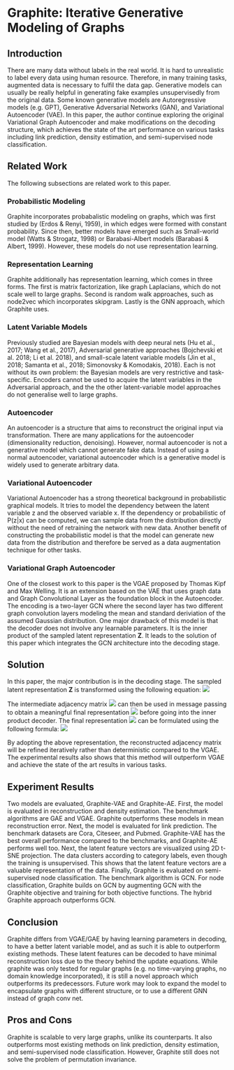 # Graphite: Iterative Generative Modeling of Graphs


## Introduction
There are many data without labels in the real world. It is hard to unrealistic to label every data using human resource. Therefore, in many training tasks, augmented data is necessary to fulfil the data gap. Generative models can usually be really helpful in generating fake examples unsupervisedly from the original data. Some known generative models are Autoregressive models (e.g. GPT), Generative Adversarial Networks (GAN), and Variational Autoencoder (VAE). In this paper, the author continue exploring the original Variational Graph Autoencoder and make modifications on the decoding structure, which achieves the state of the art performance on various tasks including link prediction, density estimation, and semi-supervised node classification.


## Related Work

The following subsections are related work to this paper.

### Probabilistic Modeling
Graphite incorporates probabalistic modeling on graphs, which was first studied by (Erdos & Renyi, 1959), in which edges were formed with constant probability. Since then, better models have emerged such as Small-world model (Watts & Strogatz, 1998) or Barabasi-Albert models (Barabasi & Albert, 1999). However, these models do not use representation learning.

### Representation Learning
Graphite additionally has representation learning, which comes in three forms. The first is matrix factorization, like graph Laplacians, which do not scale well to large graphs. Second is random walk approaches, such as node2vec which incorporates skipgram. Lastly is the GNN approach, which Graphite uses. 

### Latent Variable Models
Previously studied are Bayesian models with deep neural nets (Hu et al., 2017; Wang et al., 2017), Adversarial generative approaches (Bojchevski et al. 2018; Li et al. 2018), and small-scale latent variable models (Jin et al., 2018; Samanta et al., 2018; Simonovsky & Komodakis, 2018). Each is not without its own problem: the Bayesian models are very restrictive and task-specific. Encoders cannot be used to acquire the latent variables in the Adversarial approach, and the the other latent-variable model approaches do not generalise well to large graphs. 

### Autoencoder
An autoencoder is a structure that aims to reconstruct the original input via transformation. There are many applications for the autoencoder (dimensionality reduction, denoising). However, normal autoencoder is not a generative model which cannot generate fake data. Instead of using a normal autoencoder, variational autoencoder which is a generative model is widely used to generate arbitrary data.

### Variational Autoencoder
Variational Autoencoder has a strong theoretical background in probabilistic graphical models. It tries to model the dependency between the latent variable z and the observed variable x. If the dependency or probabilistic of P(z|x) can be computed, we can sample data from the distribution directly without the need of retraining the network with new data. Another benefit of constructing the probabilistic model is that the model can generate new data from the distribution and therefore be served as a data augmentation technique for other tasks.

### Variational Graph Autoencoder
One of the closest work to this paper is the VGAE proposed by Thomas Kipf and Max Welling. It is an extension based on the VAE that uses graph data and Graph Convolutional Layer as the foundation block in the Autoencoder. The encoding is a two-layer GCN where the second layer has two different graph convolution layers modeling the mean and standard deriviation of the assumed Gaussian distribution. One major drawback of this model is that the decoder does not involve any learnable parameters. It is the inner product of the sampled latent representation **Z**. It leads to the solution of this paper which integrates the GCN architecture into the decoding stage.

## Solution
In this paper, the major contribution is in the decoding stage. The sampled latent representation **Z** is transformed using the following equation:
<img src="https://render.githubusercontent.com/render/math?math=\hat{\mathbf{A}} = \frac{\mathbf{Z}\mathbf{Z}^{T}}{||\mathbf{Z}||^{2}} %2B \mathbf{1}\mathbf{1}^{T}">

The intermediate adjacency matrix <img src="https://render.githubusercontent.com/render/math?math=\hat{\mathbf{A}}"> can then be used in message passing to obtain a meaningful final representation <img src="https://render.githubusercontent.com/render/math?math=\mathbf{Z}^{*}"> before going into the inner product decoder. The final representation <img src="https://render.githubusercontent.com/render/math?math=\mathbf{Z}^{*}"> can be formulated using the following formula:
<img src="https://render.githubusercontent.com/render/math?math=\mathbf{Z}^{*} = GNN_{\theta}(\hat{\mathbf{A}}, [\mathbf{Z}|\mathbf{X}])">

By adopting the above representation, the reconstructed adjacency matrix will be refined iteratively rather than deterministic compared to the VGAE. The experimental results also shows that this method will outperform VGAE and achieve the state of the art results in various tasks.

## Experiment Results
Two models are evaluated, Graphite-VAE and Graphite-AE. First, the model is evaluated in reconstruction and density estimation. The benchmark algorithms are GAE and VGAE. Graphite outperforms these models in mean reconstruction error. Next, the model is evaluated for link prediction. The benchmark datasets are Cora, Citeseer, and Pubmed. Graphite-VAE has the best overall performance compared to the benchmarks, and Graphite-AE performs well too. Next, the latent feature vectors are visualized using 2D t-SNE projection. The data clusters according to category labels, even though the training is unsupervised. This shows that the latent feature vectors are a valuable representation of the data. Finally, Graphite is evaluated on semi-supervised node classification. The benchmark algorithm is GCN. For node classification, Graphite builds on GCN by augmenting GCN with the Graphite objective and training for both objective functions. The hybrid Graphite approach outperforms GCN. 

## Conclusion
Graphite differs from VGAE/GAE by having learning parameters in decoding, to have a better latent variable model, and as such it is able to outperform existing methods. These latent features can be decoded to have minimal reconstruction loss due to the theory behind the update equations. While graphite was only tested for regular graphs (e.g. no time-varying graphs, no domain knowledge incorporated), it is still a novel approach which outperforms its predecessors. Future work may look to expand the model to encapsulate graphs with different structure, or to use a different GNN instead of graph conv net.

## Pros and Cons
Graphite is scalable to very large graphs, unlike its counterparts. It also outperforms most existing methods on link prediction, density estimation, and semi-supervised node classification.  However, Graphite still does not solve the problem of permutation invariance.
